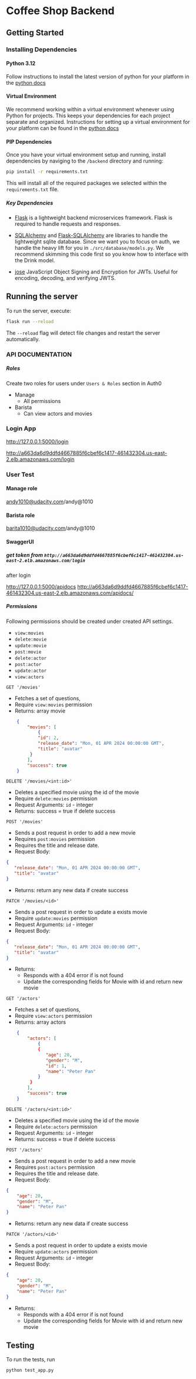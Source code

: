 # Coffee Shop Backend

## Getting Started

### Installing Dependencies

#### Python 3.12

Follow instructions to install the latest version of python for your platform in the [python docs](https://docs.python.org/3/using/unix.html#getting-and-installing-the-latest-version-of-python)

#### Virtual Environment

We recommend working within a virtual environment whenever using Python for projects. This keeps your dependencies for each project separate and organized. Instructions for setting up a virtual environment for your platform can be found in the [python docs](https://packaging.python.org/guides/installing-using-pip-and-virtual-environments/)

#### PIP Dependencies

Once you have your virtual environment setup and running, install dependencies by naviging to the `/backend` directory and running:

```bash
pip install -r requirements.txt
```

This will install all of the required packages we selected within the `requirements.txt` file.

##### Key Dependencies

- [Flask](http://flask.pocoo.org/) is a lightweight backend microservices framework. Flask is required to handle requests and responses.

- [SQLAlchemy](https://www.sqlalchemy.org/) and [Flask-SQLAlchemy](https://flask-sqlalchemy.palletsprojects.com/en/2.x/) are libraries to handle the lightweight sqlite database. Since we want you to focus on auth, we handle the heavy lift for you in `./src/database/models.py`. We recommend skimming this code first so you know how to interface with the Drink model.

- [jose](https://python-jose.readthedocs.io/en/latest/) JavaScript Object Signing and Encryption for JWTs. Useful for encoding, decoding, and verifying JWTS.

## Running the server
To run the server, execute:

```bash
flask run --reload
```

The `--reload` flag will detect file changes and restart the server automatically.




### API DOCUMENTATION


##### Roles

Create two roles for users under `Users & Roles` section in Auth0
* Manage
	* All permissions 
* Barista
	* Can view actors and movies

### Login App
http://127.0.0.1:5000/login

http://a663da6d9ddfd4667885f6cbef6c1417-461432304.us-east-2.elb.amazonaws.com/login


### User Test

#### Manage role 
andy1010@udacity.com/andy@1010
#### Barista role
barita1010@udacity.com/andy@1010

#### SwaggerUI
##### get token from `http://a663da6d9ddfd4667885f6cbef6c1417-461432304.us-east-2.elb.amazonaws.com/login`
after login

http://127.0.0.1:5000/apidocs
http://a663da6d9ddfd4667885f6cbef6c1417-461432304.us-east-2.elb.amazonaws.com/apidocs/


##### Permissions

Following permissions should be created under created API settings.

- `view:movies`
- `delete:movie`
- `update:movie`
- `post:movie`
- `delete:actor`
- `post:actor`
- `update:actor`
- `view:actors`

`GET '/movies'` 
- Fetches a set of questions,
- Require `view:movies` permission
- Returns: array movie
```json
	{
		"movies": [
			{
            "id": 2,
            "release_date": "Mon, 01 APR 2024 00:00:00 GMT",
            "title": "avatar"
         }
		],
		"success": true
    }
```

`DELETE '/movies/<int:id>'`

- Deletes a specified movie using the id of the movie
- Require `delete:movies` permission
- Request Arguments: `id` - integer
- Returns: success = true if delete success


`POST '/movies'`

- Sends a post request in order to add a new movie
- Requires `post:movies` permission
- Requires the title and release date.
- Request Body:

```json
{
   "release_date": "Mon, 01 APR 2024 00:00:00 GMT",
   "title": "avatar"
}
```
- Returns: return any new data if create success

`PATCH '/movies/<id>'`

- Sends a post request in order to update a exists movie
- Require `update:movies` permission
- Request Arguments: `id` - integer
- Request Body:

```json
{
   "release_date": "Mon, 01 APR 2024 00:00:00 GMT",
   "title": "avatar"
}
```

- Returns:
   - Responds with a 404 error if <id> is not found
   - Update the corresponding fields for Movie with id <id> and return new movie
	
 `GET '/actors'` 
- Fetches a set of questions,
- Require `view:actors` permission
- Returns: array actors
```json
	{
		"actors": [
			{
            {
               "age": 20,
               "gender": "M",
               "id": 1,
               "name": "Peter Pan"
            }  
         }
		],
		"success": true
    }
```

`DELETE '/actors/<int:id>'`

- Deletes a specified movie using the id of the movie
- Require `delete:actors` permission
- Request Arguments: `id` - integer
- Returns: success = true if delete success


`POST '/actors'`

- Sends a post request in order to add a new movie
- Requires `post:actors` permission
- Requires the title and release date.
- Request Body:

```json
{
	"age": 20,
	"gender": "M",
	"name": "Peter Pan"
}
```
- Returns: return any new data if create success

`PATCH '/actors/<id>'`

- Sends a post request in order to update a exists movie
- Require `update:actors` permission
- Request Arguments: `id` - integer
- Request Body:
```json
{
	"age": 20,
	"gender": "M",
	"name": "Peter Pan"
}
```
- Returns:
   - Responds with a 404 error if <id> is not found
   - Update the corresponding fields for Movie with id <id> and return new movie
	
 ## Testing
To run the tests, run
```
python test_app.py
```